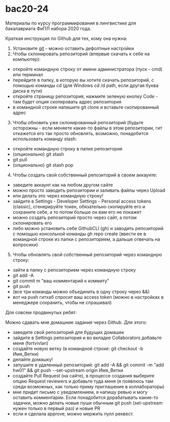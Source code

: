 # bac20-24

Материалы по курсу программирования в лингвистике для бакалавриата ФиПЛ набора 2020 года. 

Краткая инструкция по Github для тех, кому она нужна:

1. Установите [git](https://git-scm.com/downloads) - можно оставить дефолтные настройки
2. Чтобы склонировать репозиторий (впервые скачать к себе на компьютер):
  - откройте командную строку от имени администратора (пуск - cmd) или терминал 
  - перейдите в папку, в которую вы хотите скачать репозиторий, с помощью команды cd (для Windows cd /d path, если другая буква диска в пути)
  - откройте страницу репозитория, нажмите зеленую кнопку Code - там будет опция скопировать адрес репозитория
  - в командной строке напишите git clone и вставьте скопированный адрес
3. Чтобы обновить уже склонированный репозиторий (будьте осторожны - если меняете какие-то файлы в этом репозитории, гит откажется его так просто обновлять, возможно, понадобится использовать команду stash:
  - откройте командную строку в папке репозитория
  - (опционально) git stash
  - git pull
  - (опционально) git stash pop
4. Чтобы создать свой собственный репозиторий в своем аккаунте:
  - заведите аккаунт как на любом другом сайте
  - можно просто заводить репозитории и заливать файлы через Upload
  - или делать это через командную строку!
  - зайдите в Settings - Developer Settings - Personal access tokens (classic), сгенерируйте токен, обязательно скопируйте его и сохраните себе, а то потом больше он вам его не покажет
  - можно создать репозиторий просто через сайт, а потом склонировать его
  - либо можно установить себе GithubCLI (gh) и заводить репозиторий с помощью консольной команды gh repo create (ввести ее в командной строке из папки с репозиторием, а дальше отвечать на вопросики)
5. Чтобы обновлять свой собственный репозиторий через командную строку:
  - зайти в папку с репозиторием через командную строку
  - git add -A
  - git commit m "ваш комментарий к коммиту"
  - git push
  - (все три команды можно объединить в одну строку через &&)
  - вот на push гитхаб спросит ваш access token (можно в настройках в менеджере сохранить, чтобы не спрашивал)

Для совсем продвинутых ребят:

Можно сдавать мне домашние задания через Github. Для этого:

- заведите свой репозиторий для будущих домашек
- зайдите в Settings репозитория и во вкладке Collaborators добавьте меня (fortvivlan)
- создайте новую ветку (в командной строке: git checkout -b Имя_Ветки)
- делайте домашку!
- запушите в удаленный репозиторий: git add -A && git commit -m "add hw01" && git push --set-upstream origin Имя_Ветки
- создайте Pull Request (на сайте), в процессе создания выберите опцию Request reviewers и добавьте туда меня (я появлюсь там среди возможных, как только приму приглашение в коллабораторы)
- мне придет письмо с уведомлением, я напишу ревью и могу оставить комментарии. Если понадобится дорабатывать какие-то задачки, можно делать новые пуши обычным git push (set-upstream нужен только в первый раз) и новые PR
- если я сделала approve, можно мержить пулл реквест. 